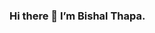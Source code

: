 ### Hi there 👋 I’m Bishal Thapa. 
<!--
**devbith/devbith** is a ✨ _special_ ✨ repository because its `README.md` (this file) appears on your GitHub profile.

Here are some ideas to get you started:

- wo I’m currently working on ...
- 🌱 I’m currently learning ...
- 👯 I’m looking to collaborate on ...
- 🤔 I’m looking for help with ...
- 💬 Ask me about ...
- 📫 How to reach me: ...
- 😄 Pronouns: ...
- ⚡ Fun fact: ...
-->
